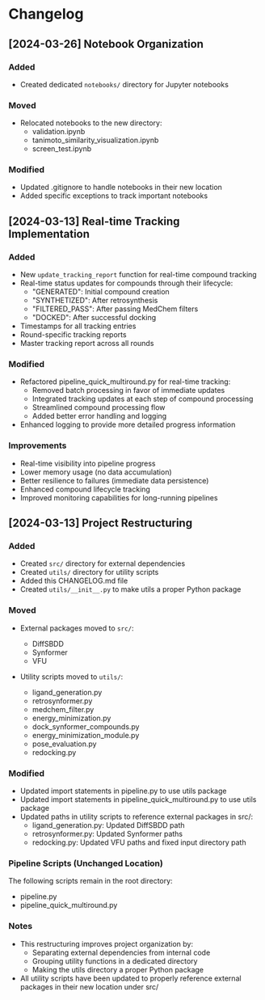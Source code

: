 # Changelog

## [2024-03-26] Notebook Organization

### Added
- Created dedicated `notebooks/` directory for Jupyter notebooks

### Moved
- Relocated notebooks to the new directory:
  - validation.ipynb
  - tanimoto_similarity_visualization.ipynb
  - screen_test.ipynb

### Modified
- Updated .gitignore to handle notebooks in their new location
- Added specific exceptions to track important notebooks

## [2024-03-13] Real-time Tracking Implementation

### Added
- New `update_tracking_report` function for real-time compound tracking
- Real-time status updates for compounds through their lifecycle:
  - "GENERATED": Initial compound creation
  - "SYNTHETIZED": After retrosynthesis
  - "FILTERED_PASS": After passing MedChem filters
  - "DOCKED": After successful docking
- Timestamps for all tracking entries
- Round-specific tracking reports
- Master tracking report across all rounds

### Modified
- Refactored pipeline_quick_multiround.py for real-time tracking:
  - Removed batch processing in favor of immediate updates
  - Integrated tracking updates at each step of compound processing
  - Streamlined compound processing flow
  - Added better error handling and logging
- Enhanced logging to provide more detailed progress information

### Improvements
- Real-time visibility into pipeline progress
- Lower memory usage (no data accumulation)
- Better resilience to failures (immediate data persistence)
- Enhanced compound lifecycle tracking
- Improved monitoring capabilities for long-running pipelines

## [2024-03-13] Project Restructuring

### Added
- Created `src/` directory for external dependencies
- Created `utils/` directory for utility scripts
- Added this CHANGELOG.md file
- Created `utils/__init__.py` to make utils a proper Python package

### Moved
- External packages moved to `src/`:
  - DiffSBDD
  - Synformer
  - VFU

- Utility scripts moved to `utils/`:
  - ligand_generation.py
  - retrosynformer.py
  - medchem_filter.py
  - energy_minimization.py
  - dock_synformer_compounds.py
  - energy_minimization_module.py
  - pose_evaluation.py
  - redocking.py

### Modified
- Updated import statements in pipeline.py to use utils package
- Updated import statements in pipeline_quick_multiround.py to use utils package
- Updated paths in utility scripts to reference external packages in src/:
  - ligand_generation.py: Updated DiffSBDD path
  - retrosynformer.py: Updated Synformer paths
  - redocking.py: Updated VFU paths and fixed input directory path

### Pipeline Scripts (Unchanged Location)
The following scripts remain in the root directory:
- pipeline.py
- pipeline_quick_multiround.py

### Notes
- This restructuring improves project organization by:
  - Separating external dependencies from internal code
  - Grouping utility functions in a dedicated directory
  - Making the utils directory a proper Python package
- All utility scripts have been updated to properly reference external packages in their new location under src/ 